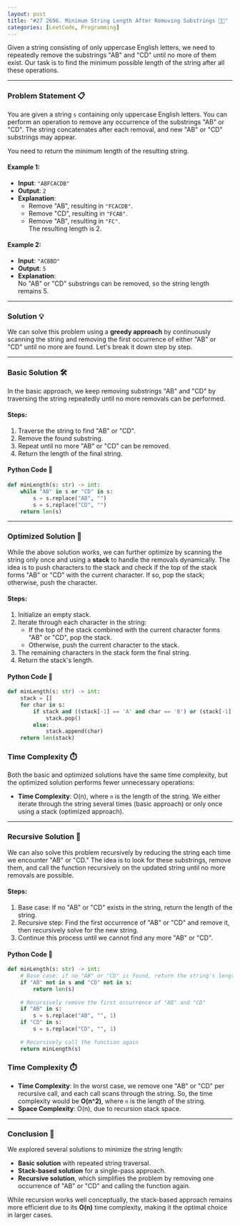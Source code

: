 ```yaml
---
layout: post
title: "#27 2696. Minimum String Length After Removing Substrings 🧠🚀"
categories: [LeetCode, Programming]
---
```


Given a string consisting of only uppercase English letters, we need to repeatedly remove the substrings "AB" and "CD" until no more of them exist. Our task is to find the minimum possible length of the string after all these operations.

---

### Problem Statement 📋
You are given a string `s` containing only uppercase English letters. You can perform an operation to remove any occurrence of the substrings "AB" or "CD". The string concatenates after each removal, and new "AB" or "CD" substrings may appear.

You need to return the minimum length of the resulting string.

#### Example 1:
- **Input**: `"ABFCACDB"`
- **Output**: `2`
- **Explanation**:  
  - Remove "AB", resulting in `"FCACDB"`.  
  - Remove "CD", resulting in `"FCAB"`.  
  - Remove "AB", resulting in `"FC"`.  
  The resulting length is 2.

#### Example 2:
- **Input**: `"ACBBD"`
- **Output**: `5`
- **Explanation**:  
  No "AB" or "CD" substrings can be removed, so the string length remains 5.

---

### Solution 💡

We can solve this problem using a **greedy approach** by continuously scanning the string and removing the first occurrence of either "AB" or "CD" until no more are found. Let's break it down step by step.

---

### Basic Solution 🛠️

In the basic approach, we keep removing substrings "AB" and "CD" by traversing the string repeatedly until no more removals can be performed.

#### Steps:
1. Traverse the string to find "AB" or "CD".
2. Remove the found substring.
3. Repeat until no more "AB" or "CD" can be removed.
4. Return the length of the final string.

#### Python Code 🐍
```python
def minLength(s: str) -> int:
    while "AB" in s or "CD" in s:
        s = s.replace("AB", "")
        s = s.replace("CD", "")
    return len(s)
```

---

### Optimized Solution 🚀

While the above solution works, we can further optimize by scanning the string only once and using a **stack** to handle the removals dynamically. The idea is to push characters to the stack and check if the top of the stack forms "AB" or "CD" with the current character. If so, pop the stack; otherwise, push the character.

#### Steps:
1. Initialize an empty stack.
2. Iterate through each character in the string:
   - If the top of the stack combined with the current character forms "AB" or "CD", pop the stack.
   - Otherwise, push the current character to the stack.
3. The remaining characters in the stack form the final string.
4. Return the stack's length.

#### Python Code 🐍
```python
def minLength(s: str) -> int:
    stack = []
    for char in s:
        if stack and ((stack[-1] == 'A' and char == 'B') or (stack[-1] == 'C' and char == 'D')):
            stack.pop()
        else:
            stack.append(char)
    return len(stack)
```

### Time Complexity ⏱️
Both the basic and optimized solutions have the same time complexity, but the optimized solution performs fewer unnecessary operations:

- **Time Complexity**: O(n), where `n` is the length of the string. We either iterate through the string several times (basic approach) or only once using a stack (optimized approach).

---

### Recursive Solution 🔄

We can also solve this problem recursively by reducing the string each time we encounter "AB" or "CD." The idea is to look for these substrings, remove them, and call the function recursively on the updated string until no more removals are possible.

#### Steps:
1. Base case: If no "AB" or "CD" exists in the string, return the length of the string.
2. Recursive step: Find the first occurrence of "AB" or "CD" and remove it, then recursively solve for the new string.
3. Continue this process until we cannot find any more "AB" or "CD".

#### Python Code 🐍
```python
def minLength(s: str) -> int:
    # Base case: if no "AB" or "CD" is found, return the string's length
    if "AB" not in s and "CD" not in s:
        return len(s)
    
    # Recursively remove the first occurrence of "AB" and "CD"
    if "AB" in s:
        s = s.replace("AB", "", 1)
    if "CD" in s:
        s = s.replace("CD", "", 1)
    
    # Recursively call the function again
    return minLength(s)
```

### Time Complexity ⏱️

- **Time Complexity**: In the worst case, we remove one "AB" or "CD" per recursive call, and each call scans through the string. So, the time complexity would be **O(n^2)**, where `n` is the length of the string.
- **Space Complexity**: O(n), due to recursion stack space.

---

### Conclusion 📝

We explored several solutions to minimize the string length:
- **Basic solution** with repeated string traversal.
- **Stack-based solution** for a single-pass approach.
- **Recursive solution**, which simplifies the problem by removing one occurrence of "AB" or "CD" and calling the function again.

While recursion works well conceptually, the stack-based approach remains more efficient due to its **O(n)** time complexity, making it the optimal choice in larger cases.


